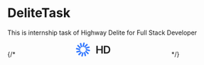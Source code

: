 # DeliteTask
This is internship task of Highway Delite for Full Stack Developer

{/* <svg width="343" height="32" viewBox="0 0 343 32" fill="none" xmlns="http://www.w3.org/2000/svg">
                <path d="M152.142 0.843087L148.985 0L146.325 9.89565L143.923 0.961791L140.766 1.80488L143.361 11.4573L136.897 5.01518L134.585 7.31854L141.676 14.3848L132.846 12.0269L132 15.1733L141.648 17.7496C141.537 17.2748 141.479 16.7801 141.479 16.2717C141.479 12.6737 144.406 9.75685 148.016 9.75685C151.626 9.75685 154.553 12.6737 154.553 16.2717C154.553 16.7768 154.495 17.2685 154.386 17.7405L163.154 20.0818L164 16.9354L154.314 14.3489L163.144 11.9908L162.298 8.84437L152.613 11.4308L159.077 4.98873L156.766 2.68538L149.774 9.65357L152.142 0.843087Z" fill="#367AFF" />
                <path d="M154.378 17.7771C154.107 18.9176 153.535 19.9421 152.751 20.763L159.103 27.0935L161.415 24.7901L154.378 17.7771Z" fill="#367AFF" />
                <path d="M152.687 20.8292C151.894 21.637 150.891 22.2398 149.766 22.5504L152.077 31.1472L155.235 30.3041L152.687 20.8292Z" fill="#367AFF" />
                <path d="M149.648 22.5819C149.126 22.7156 148.579 22.7866 148.016 22.7866C147.412 22.7866 146.827 22.705 146.272 22.5523L143.959 31.1569L147.116 32L149.648 22.5819Z" fill="#367AFF" />
                <path d="M146.161 22.5205C145.053 22.1945 144.068 21.584 143.291 20.7739L136.923 27.1199L139.234 29.4233L146.161 22.5205Z" fill="#367AFF" />
                <path d="M143.238 20.7178C142.474 19.9026 141.917 18.8917 141.652 17.7688L132.856 20.1179L133.702 23.2643L143.238 20.7178Z" fill="#367AFF" />
                <path d="M178.077 25V7.54544H181.239V14.9346H189.327V7.54544H192.497V25H189.327V17.5852H181.239V25H178.077ZM200.891 25H194.976V7.54544H201.01C202.743 7.54544 204.232 7.89487 205.476 8.59374C206.726 9.28692 207.686 10.2841 208.357 11.5852C209.027 12.8864 209.362 14.4432 209.362 16.2557C209.362 18.0739 209.024 19.6364 208.348 20.9432C207.678 22.25 206.709 23.2528 205.442 23.9517C204.181 24.6506 202.663 25 200.891 25ZM198.138 22.2642H200.737C201.953 22.2642 202.967 22.0426 203.78 21.5994C204.592 21.1506 205.203 20.4829 205.612 19.5966C206.021 18.7045 206.226 17.5909 206.226 16.2557C206.226 14.9204 206.021 13.8125 205.612 12.9318C205.203 12.0454 204.598 11.3835 203.797 10.946C203.002 10.5028 202.013 10.2812 200.831 10.2812H198.138V22.2642Z" fill="#232323" />
            </svg> */}